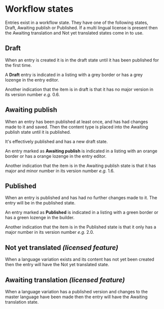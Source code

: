 # Workflow states
Entries exist in a workflow state. They have one of the following states, Draft, Awaiting publish or Published. If a multi lingual license is present then the Awaiting translation and Not yet translated states come in to use.

## Draft
When an entry is created it is in the draft state until it has been published for the first time.

A **Draft** entry is indicated in a listing with a grey border or has a grey lozenge in the entry editor. 

Another indication that the item is in draft is that it has no major version in its version number *e.g.* 0.6.

## Awaiting publish
When an entry has been published at least once, and has had changes made to it and saved. Then the content type is placed into the Awaiting publish state until it is published.

It's effectively published and has a new draft state. 

An entry marked as **Awaiting publish** is indicated in a listing with an orange border or has a orange lozenge in the entry editor. 

Another indication that the item is in the Awaiting publish state is that it has major and minor number in its version number *e.g.* 1.6.

## Published
When an entry is published and has had no further changes made to it. The entry will be in the published state.

An entry marked as **Published** is indicated in a listing with a green border or has a green lozenge in the builder. 

Another indication that the item is in the Published state is that it only has a major number in its version number *e.g.* 2.0.

## Not yet translated *(licensed feature)*
When a language variation exists and its content has not yet been created then the entry will have the Not yet translated state.

## Awaiting translation *(licensed feature)*
When a language variation has a published version and changes to the master language have been made then the entry will have the Awaiting translation state.